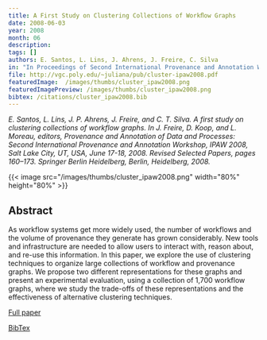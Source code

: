 ```yaml
---
title: A First Study on Clustering Collections of Workﬂow Graphs
date: 2008-06-03
year: 2008
month: 06
description:
tags: []
authors: E. Santos, L. Lins, J. Ahrens, J. Freire, C. Silva
in: "In Proceedings of Second International Provenance and Annotation Workshop (IPAW ’08), vol. 5272/2008, pp. 160–173"
file: http://vgc.poly.edu/~juliana/pub/cluster-ipaw2008.pdf
featuredImage:  /images/thumbs/cluster_ipaw2008.png
featuredImagePreview: /images/thumbs/cluster_ipaw2008.png
bibtex: /citations/cluster_ipaw2008.bib
---
```


*E. Santos, L. Lins, J. P. Ahrens, J. Freire, and C. T. Silva. A first study on clustering collections of workflow graphs. In J. Freire, D. Koop, and L. Moreau, editors, Provenance and Annotation of Data and Processes: Second International Provenance and Annotation Workshop, IPAW 2008, Salt Lake City, UT, USA, June 17-18, 2008. Revised Selected Papers, pages 160–173. Springer Berlin Heidelberg, Berlin, Heidelberg, 2008.*

{{< image src="/images/thumbs/cluster_ipaw2008.png" width="80%" height="80%" >}}

## Abstract

As workflow systems get more widely used, the number of workflows and the volume of provenance they generate has grown considerably. New tools and infrastructure are needed to allow users to interact with, reason about, and re-use this information. In this paper, we explore the use of clustering techniques to organize large collections of workflow and provenance graphs. We propose two different representations for these graphs and present an experimental evaluation, using a collection of 1,700 workflow graphs, where we study the trade-offs of these representations and the effectiveness of alternative clustering techniques.

[Full paper](http://vgc.poly.edu/~juliana/pub/cluster-ipaw2008.pdf)

[BibTex](/citations/cluster_ipaw2008.bib)
